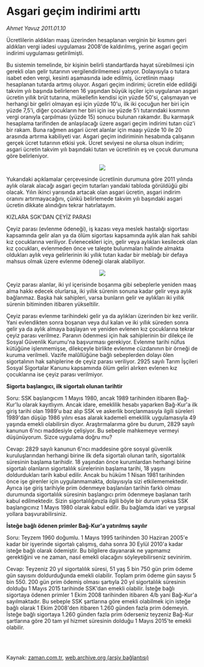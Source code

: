 # Asgari geçim indirimi arttı

*Ahmet  Yavuz 2011.01.10*

<td class="columnist-detail">
<p>Ücretlilerin aldıkları maaş üzerinden hesaplanan verginin bir kısmını geri aldıkları vergi iadesi uygulaması 2008'de kaldırılmış, yerine asgari geçim indirimi uygulaması getirilmişti.</p>
<p>
<div id="haberMetinDiv">
<p>Bu sistemin temelinde, bir kişinin belirli standartlarda hayat sürebilmesi için gerekli olan gelir tutarının vergilendirilmemesi yatıyor. Dolayısıyla o tutara isabet eden vergi, kesinti aşamasında iade edilmiş, ücretlinin maaşı hesaplanan tutarda artmış oluyor. Asgari geçim indirimi; ücretin elde edildiği takvim yılı başında belirlenen 16 yaşından büyük işçiler için uygulanan asgari ücretin yıllık brüt tutarına, mükellefin kendisi için yüzde 50'si, çalışmayan ve herhangi bir geliri olmayan eşi için yüzde 10'u, ilk iki çocuğun her biri için yüzde 7,5'i, diğer çocukların her biri için ise yüzde 5'i tutarındaki kısmının vergi oranıyla çarpılması (yüzde 15) sonucu bulunan rakamdır. Bu karmaşık hesaplama tarifinden de anlaşılacağı üzere asgari geçim indirimi tutarı cüz'i bir rakam. Buna rağmen asgari ücret alanlar için maaşı yüzde 10 ile 20 arasında artırma kabiliyeti var. Asgari geçim indiriminin hesabında çalışanın gerçek ücret tutarının etkisi yok. Ücret seviyesi ne olursa olsun indirim; asgari ücretin takvim yılı başındaki tutarı ve ücretlinin eş ve çocuk durumuna göre belirleniyor.
<p align="center"><img border="0" src="http://web.archive.org/web/20110316104117im_/http://medya.zaman.com.tr/2011/01/10/indirim.jpg"/>
<p> Yukarıdaki açıklamalar çerçevesinde ücretlinin durumuna göre 2011 yılında aylık olarak alacağı asgari geçim tutarları yandaki tabloda görüldüğü gibi olacak. Yılın ikinci yarısında artacak olan asgari ücretin, asgari indirim oranını artırmayacağını, çünkü belirlemede takvim yılı başındaki asgari ücretin dikkate alındığını tekrar hatırlatayım.
<p>KIZLARA SGK'DAN ÇEYİZ PARASI
<p>Çeyiz parası (evlenme ödeneği), iş kazası veya meslek hastalığı sigortası kapsamında gelir alan ya da ölüm sigortası kapsamında aylık alan hak sahibi kız çocuklarına veriliyor. Evlenecekleri için, gelir veya aylıkları kesilecek olan kız çocukları, evlenmeden önce ve talepte bulunmaları halinde almakta oldukları aylık veya gelirlerinin iki yıllık tutarı kadar bir meblağı bir defaya mahsus olmak üzere evlenme ödeneği olarak alabiliyor. 
<p align="center"><img border="0" src="http://web.archive.org/web/20110316104117im_/http://medya.zaman.com.tr/2011/01/10/vergi-takvim.jpg"/>
<p>Çeyiz parası alanlar, iki yıl içerisinde boşanma gibi sebeplerle yeniden maaş alma hakkı edecek olurlarsa, iki yıllık sürenin sonuna kadar gelir veya aylık bağlanmaz. Başka hak sahipleri, varsa bunların gelir ve aylıkları iki yıllık sürenin bitiminden itibaren yükseltilir. 
<p> Çeyiz parası evlenme tarihindeki gelir ya da aylıkları üzerinden bir kez verilir. Yani evlendikten sonra boşanan veya dul kalan ve iki yıllık süreden sonra gelir ya da aylık almaya başlayan ve yeniden evlenen kız çocuklarına tekrar çeyiz parası verilmez. Paranın ödenmesi için hak sahiplerinin bir dilekçe ile Sosyal Güvenlik Kurumu'na başvurması gerekiyor. Evlenme tarihi nüfus kütüğüne işlenmemişse, dilekçeyle birlikte evlenme cüzdanının bir örneği de kuruma verilmeli. Vazife malûllüğüne bağlı sebeplerden dolayı ölen sigortalının hak sahiplerine de çeyiz parası veriliyor. 2925 sayılı Tarım İşçileri Sosyal Sigortalar Kanunu kapsamında ölüm geliri alırken evlenen kız çocuklarına ise çeyiz parası verilmiyor.
<p>
<p><b>Sigorta başlangıcı, ilk sigortalı olunan tarihtir</b>
<p>Soru: SSK başlangıcım 1 Mayıs 1980, ancak 1989 tarihinden itibaren Bağ-Kur'lu olarak kayıtlıyım. Ancak idare, emeklilik hesabı yaparken Bağ-Kur'a ilk giriş tarihi olan 1989'u baz alıp SSK ve askerlik borçlanmasıyla ilgili süreleri 1989'dan düşüp 1986 yılını esas alarak kademeli emeklilik uygulamasıyla 49 yaşında emekli olabilirsin diyor. Araştırmalarıma göre bu durum, 2829 sayılı kanunun 6'ncı maddesiyle çelişiyor. Bu sebeple mahkemeye vermeyi düşünüyorum. Sizce uygulama doğru mu?
<p>Cevap: 2829 sayılı kanunun 6'ncı maddesine göre sosyal güvenlik kuruluşlarından herhangi birine ilk defa sigortalı olunan tarih, sigortalılık süresinin başlama tarihidir. 18 yaşından önce kurumlardan herhangi birine sigortalı olanların sigortalılık sürelerinin başlama tarihi, 18 yaşını doldurdukları tarih kabul edilir. Ancak bu hüküm 1 Nisan 1981 tarihinden önce işe girenler için uygulanmamakta, dolayısıyla sizi etkilememektedir. Ayrıca işe giriş tarihiyle prim ödenmeye başlanılan tarihin farklı olması durumunda sigortalılık süresinin başlangıcı prim ödenmeye başlanan tarih kabul edilmektedir. Sizin sigortalılığınızla ilgili böyle bir durum yoksa SSK başlangıcınız 1 Mayıs 1980 olarak kabul edilir. Bu bağlamda idari ve yargısal yollara başvurabilirsiniz.
<p>
<p><b>İsteğe bağlı ödenen primler Bağ-Kur'a yatırılmış sayılır</b>
<p>Soru: Teyzem 1960 doğumlu. 1 Mayıs 1995 tarihinden 30 Haziran 2005'e kadar bir işyerinde sigortalı çalışmış, daha sonra 30 Eylül 2010'a kadar isteğe bağlı olarak ödemiştir. Bu bilgilere dayanarak ne yapmamız gerektiğini ve ne zaman, nasıl emekli olacağını söyleyebilirseniz sevinirim.
<p>Cevap: Teyzeniz 20 yıl sigortalılık süresi, 51 yaş 5 bin 750 gün prim ödeme gün sayısını doldurduğunda emekli olabilir. Toplam prim ödeme gün sayısı 5 bin 550. 200 gün prim ödemiş olması şartıyla 20 yıl sigortalılık süresinin dolduğu 1 Mayıs 2015 tarihinde SSK'dan emekli olabilir. İsteğe bağlı sigortaya ödenen primler 1 Ekim 2008 tarihinden itibaren 4/b yani Bağ-Kur'a sayılmaktadır. Bu sebeple SSK şartlarına göre emekli olabilmek için isteğe bağlı olarak 1 Ekim 2008'den itibaren 1.260 günden fazla prim ödemeyin. İsteğe bağlı sigortaya 1.260 günden fazla prim öderseniz teyzeniz Bağ-Kur şartlarına göre 20 tam yıl hizmet süresinin dolduğu 1 Mayıs 2015'te emekli olabilir.
<p></p></p></p></p></p></p></p></p></p></p></p></p></p></p></p></p></p></div>
</p>


<p><br>
		 </br></p></td>

Kaynak: [zaman.com.tr](http://zaman.com.tr/yazar.do?yazino=1076594), [web.archive.org (arşiv bağlantısı)](http://web.archive.org/web/20110316104117/http://www.zaman.com.tr:80/yazar.do?yazino=1076594)
